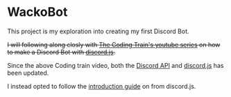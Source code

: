 # WackoBot

This project is my exploration into creating my first Discord Bot.

~~I will following along closly with [The Coding Train's youtube series](https://www.youtube.com/watch?v=7A-bnPlxj4k&list=PLRqwX-V7Uu6avBYxeBSwF48YhAnSn_sA4) on how to make a Discord Bot with [discord.js](https://discord.js.org/).~~

Since the above Coding train video, both the [Discord API](https://discord.com/developers/docs/intro) and [discord.js](https://discord.js.org/) has been updated.

I instead opted to follow the [introduction guide](https://discordjs.guide/#before-you-begin) on from discord.js.